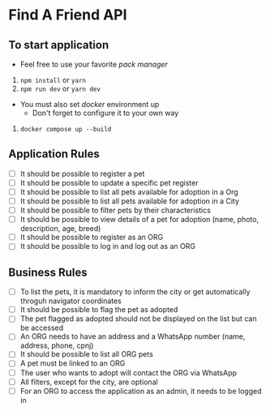 # Find A Friend API

## To start application

- Feel free to use your favorite *pack manager*

1. `npm install` or `yarn`
2. `npm run dev` or `yarn dev`

- You must also set *docker* environment up
  - Don't forget to configure it to your own way

1. `docker compose up --build`

## Application Rules

- [ ] It should be possible to register a pet
- [ ] It should be possible to update a specific pet register
- [ ] It should be possible to list all pets available for adoption in a Org
- [ ] It should be possible to list all pets available for adoption in a City
- [ ] It should be possible to filter pets by their characteristics
- [ ] It should be possible to view details of a pet for adoption (name, photo, description, age, breed)
- [ ] It should be possible to register as an ORG
- [ ] It should be possible to log in and log out as an ORG

## Business Rules

- [ ] To list the pets, it is mandatory to inform the city or get automatically throguh navigator coordinates
- [ ] It should be possible to flag the pet as adopted
- [ ] The pet flagged as adopted should not be displayed on the list but can be accessed
- [ ] An ORG needs to have an address and a WhatsApp number (name, address, phone, cpnj)
- [ ] It should be possible to list all ORG pets
- [ ] A pet must be linked to an ORG
- [ ] The user who wants to adopt will contact the ORG via WhatsApp  
- [ ] All filters, except for the city, are optional
- [ ] For an ORG to access the application as an admin, it needs to be logged in
